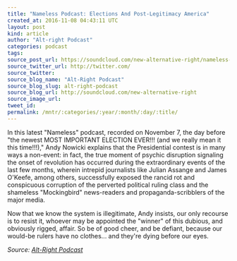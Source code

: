 ```yaml
---
title: "Nameless Podcast: Elections And Post-Legitimacy America"
created_at: 2016-11-08 04:43:11 UTC
layout: post
kind: article
author: "Alt-right Podcast"
categories: podcast
tags: 
source_post_url: https://soundcloud.com/new-alternative-right/nameless-podcast-elections-and-post-legitimacy-america
source_twitter_url: http://twitter.com/
source_twitter: 
source_blog_name: "Alt-Right Podcast"
source_blog_slug: alt-right-podcast
source_blog_url: http://soundcloud.com/new-alternative-right
source_image_url: 
tweet_id:
permalink: /mntr/:categories/:year/:month/:day/:title/
---
```

In this latest "Nameless" podcast, recorded on November 7, the day before "the newest MOST IMPORTANT ELECTION EVER!!! (and we really mean it this time!!!)," Andy Nowicki explains that the Presidential contest is in many ways a non-event: in fact, the true moment of psychic disruption signaling the onset of revolution has occurred during the extraordinary events of the last few months, wherein intrepid journalists like Julian Assange and James O'Keefe, among others, successfully exposed the rancid rot and conspicuous corruption of the perverted political ruling class and the shameless "Mockingbird" news-readers and propaganda-scribblers of the major media.

Now that we know the system is illegitimate, Andy insists, our only recourse is to resist it, whoever may be appointed the "winner" of this dubious, and obviously rigged, affair. So be of good cheer, and be defiant, because our would-be rulers have no clothes... and they're dying before our eyes.<div class="">
    <i>Source: <a href="http://soundcloud.com/new-alternative-right">Alt-Right Podcast</a></i>
</div>
